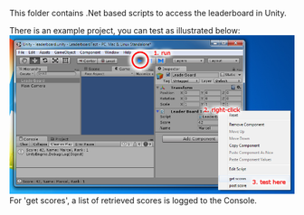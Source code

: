 This folder contains .Net based scripts to access the leaderboard in Unity.

There is an example project, you can test as illustrated below:
<img src="unity-leaderboard-interface-usage.png">
For 'get scores', a list of retrieved scores is logged to the Console.